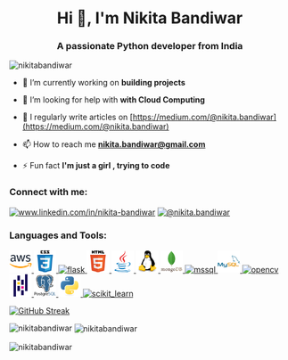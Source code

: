 <h1 align="center">Hi 👋, I'm Nikita Bandiwar</h1>
<h3 align="center">A passionate Python developer from India</h3>

<p align="left"> <img src="https://komarev.com/ghpvc/?username=nikitabandiwar&label=Profile%20views&color=0e75b6&style=flat" alt="nikitabandiwar" /> </p>

- 🔭 I’m currently working on **building projects**

- 🤝 I’m looking for help with **with Cloud Computing**

- 📝 I regularly write articles on [https://medium.com/@nikita.bandiwar](https://medium.com/@nikita.bandiwar)

- 📫 How to reach me **nikita.bandiwar@gmail.com**

- ⚡ Fun fact **I'm just a girl , trying to code**

<h3 align="left">Connect with me:</h3>
<p align="left">
<a href="https://linkedin.com/in/www.linkedin.com/in/nikita-bandiwar" target="blank"><img align="center" src="https://raw.githubusercontent.com/rahuldkjain/github-profile-readme-generator/master/src/images/icons/Social/linked-in-alt.svg" alt="www.linkedin.com/in/nikita-bandiwar" height="30" width="40" /></a>
<a href="https://medium.com/@nikita.bandiwar" target="blank"><img align="center" src="https://raw.githubusercontent.com/rahuldkjain/github-profile-readme-generator/master/src/images/icons/Social/medium.svg" alt="@nikita.bandiwar" height="30" width="40" /></a>
</p>

<h3 align="left">Languages and Tools:</h3>
<p align="left"> <a href="https://aws.amazon.com" target="_blank" rel="noreferrer"> <img src="https://raw.githubusercontent.com/devicons/devicon/master/icons/amazonwebservices/amazonwebservices-original-wordmark.svg" alt="aws" width="40" height="40"/> </a> <a href="https://www.w3schools.com/css/" target="_blank" rel="noreferrer"> <img src="https://raw.githubusercontent.com/devicons/devicon/master/icons/css3/css3-original-wordmark.svg" alt="css3" width="40" height="40"/> </a> <a href="https://flask.palletsprojects.com/" target="_blank" rel="noreferrer"> <img src="https://www.vectorlogo.zone/logos/pocoo_flask/pocoo_flask-icon.svg" alt="flask" width="40" height="40"/> </a> <a href="https://www.w3.org/html/" target="_blank" rel="noreferrer"> <img src="https://raw.githubusercontent.com/devicons/devicon/master/icons/html5/html5-original-wordmark.svg" alt="html5" width="40" height="40"/> </a> <a href="https://www.java.com" target="_blank" rel="noreferrer"> <img src="https://raw.githubusercontent.com/devicons/devicon/master/icons/java/java-original.svg" alt="java" width="40" height="40"/> </a> <a href="https://www.linux.org/" target="_blank" rel="noreferrer"> <img src="https://raw.githubusercontent.com/devicons/devicon/master/icons/linux/linux-original.svg" alt="linux" width="40" height="40"/> </a> <a href="https://www.mongodb.com/" target="_blank" rel="noreferrer"> <img src="https://raw.githubusercontent.com/devicons/devicon/master/icons/mongodb/mongodb-original-wordmark.svg" alt="mongodb" width="40" height="40"/> </a> <a href="https://www.microsoft.com/en-us/sql-server" target="_blank" rel="noreferrer"> <img src="https://www.svgrepo.com/show/303229/microsoft-sql-server-logo.svg" alt="mssql" width="40" height="40"/> </a> <a href="https://www.mysql.com/" target="_blank" rel="noreferrer"> <img src="https://raw.githubusercontent.com/devicons/devicon/master/icons/mysql/mysql-original-wordmark.svg" alt="mysql" width="40" height="40"/> </a> <a href="https://opencv.org/" target="_blank" rel="noreferrer"> <img src="https://www.vectorlogo.zone/logos/opencv/opencv-icon.svg" alt="opencv" width="40" height="40"/> </a> <a href="https://pandas.pydata.org/" target="_blank" rel="noreferrer"> <img src="https://raw.githubusercontent.com/devicons/devicon/2ae2a900d2f041da66e950e4d48052658d850630/icons/pandas/pandas-original.svg" alt="pandas" width="40" height="40"/> </a> <a href="https://www.postgresql.org" target="_blank" rel="noreferrer"> <img src="https://raw.githubusercontent.com/devicons/devicon/master/icons/postgresql/postgresql-original-wordmark.svg" alt="postgresql" width="40" height="40"/> </a> <a href="https://www.python.org" target="_blank" rel="noreferrer"> <img src="https://raw.githubusercontent.com/devicons/devicon/master/icons/python/python-original.svg" alt="python" width="40" height="40"/> </a> <a href="https://scikit-learn.org/" target="_blank" rel="noreferrer"> <img src="https://upload.wikimedia.org/wikipedia/commons/0/05/Scikit_learn_logo_small.svg" alt="scikit_learn" width="40" height="40"/> </a> </p>

[![GitHub Streak](https://streak-stats.demolab.com/?user=nikitabandiwar)](https://git.io/streak-stats)
<p><img align="left" src="https://github-readme-stats.vercel.app/api/top-langs?username=nikitabandiwar&show_icons=true&locale=en&layout=compact" alt="nikitabandiwar" /></p>

<p>&nbsp;<img align="center" src="https://github-readme-stats.vercel.app/api?username=nikitabandiwar&show_icons=true&locale=en" alt="nikitabandiwar" /></p>

<p><img align="center" src="https://github-readme-streak-stats.herokuapp.com/?user=nikitabandiwar&" alt="nikitabandiwar" /></p>
